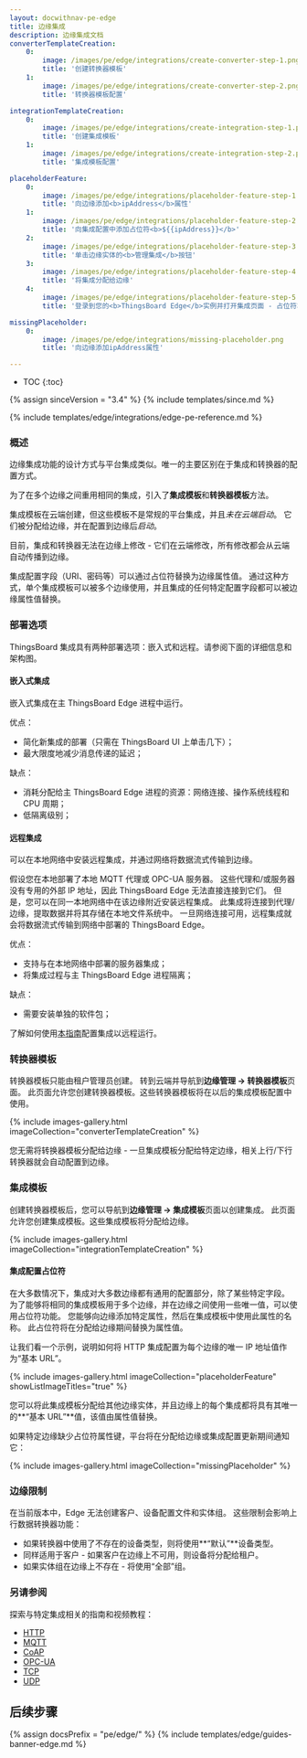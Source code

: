 ```yaml
---
layout: docwithnav-pe-edge
title: 边缘集成
description: 边缘集成文档
converterTemplateCreation:
    0:
        image: /images/pe/edge/integrations/create-converter-step-1.png
        title: '创建转换器模板'
    1:
        image: /images/pe/edge/integrations/create-converter-step-2.png
        title: '转换器模板配置'

integrationTemplateCreation:
    0:
        image: /images/pe/edge/integrations/create-integration-step-1.png
        title: '创建集成模板'
    1:
        image: /images/pe/edge/integrations/create-integration-step-2.png
        title: '集成模板配置'

placeholderFeature:
    0:
        image: /images/pe/edge/integrations/placeholder-feature-step-1.png
        title: '向边缘添加<b>ipAddress</b>属性'
    1:
        image: /images/pe/edge/integrations/placeholder-feature-step-2.png
        title: '向集成配置中添加占位符<b>${{ipAddress}}</b>'
    2:
        image: /images/pe/edge/integrations/placeholder-feature-step-3.png
        title: '单击边缘实体的<b>管理集成</b>按钮'
    3:
        image: /images/pe/edge/integrations/placeholder-feature-step-4.png
        title: '将集成分配给边缘'
    4:
        image: /images/pe/edge/integrations/placeholder-feature-step-5.png
        title: '登录到您的<b>ThingsBoard Edge</b>实例并打开集成页面 - 占位符将被属性值替换'

missingPlaceholder:
    0:
        image: /images/pe/edge/integrations/missing-placeholder.png
        title: '向边缘添加ipAddress属性'

---
```


* TOC
{:toc}

{% assign sinceVersion = "3.4" %}
{% include templates/since.md %}

{% include templates/edge/integrations/edge-pe-reference.md %}

### 概述

边缘集成功能的设计方式与平台集成类似。唯一的主要区别在于集成和转换器的配置方式。

为了在多个边缘之间重用相同的集成，引入了**集成模板**和**转换器模板**方法。

集成模板在云端创建，但这些模板不是常规的平台集成，并且*未在云端启动*。
它们被分配给边缘，并在配置到边缘后*启动*。

目前，集成和转换器无法在边缘上修改 - 它们在云端修改，所有修改都会从云端自动传播到边缘。

集成配置字段（URI、密码等）可以通过占位符替换为边缘属性值。
通过这种方式，单个集成模板可以被多个边缘使用，并且集成的任何特定配置字段都可以被边缘属性值替换。

### 部署选项

ThingsBoard 集成具有两种部署选项：嵌入式和远程。请参阅下面的详细信息和架构图。

#### 嵌入式集成

嵌入式集成在主 ThingsBoard Edge 进程中运行。

优点：
* 简化新集成的部署（只需在 ThingsBoard UI 上单击几下）；
* 最大限度地减少消息传递的延迟；

缺点：
* 消耗分配给主 ThingsBoard Edge 进程的资源：网络连接、操作系统线程和 CPU 周期；
* 低隔离级别；

<object width="60%" data="/images/user-guide/integrations/embeded-integrations-overview.svg"></object>

#### 远程集成

可以在本地网络中安装远程集成，并通过网络将数据流式传输到边缘。

假设您在本地部署了本地 MQTT 代理或 OPC-UA 服务器。
这些代理和/或服务器没有专用的外部 IP 地址，因此 ThingsBoard Edge 无法直接连接到它们。
但是，您可以在同一本地网络中在该边缘附近安装远程集成。
此集成将连接到代理/边缘，提取数据并将其存储在本地文件系统中。
一旦网络连接可用，远程集成就会将数据流式传输到网络中部署的 ThingsBoard Edge。

优点：
* 支持与在本地网络中部署的服务器集成；
* 将集成过程与主 ThingsBoard Edge 进程隔离；

缺点：
* 需要安装单独的软件包；

了解如何使用[本指南](/docs/pe/edge/user-guide/integrations/remote-integrations)配置集成以远程运行。

<object width="70%" data="/images/user-guide/integrations/remote-integrations-overview.svg"></object>

### 转换器模板

转换器模板只能由租户管理员创建。
转到云端并导航到**边缘管理 -> 转换器模板**页面。
此页面允许您创建转换器模板。这些转换器模板将在以后的集成模板配置中使用。

{% include images-gallery.html imageCollection="converterTemplateCreation" %}

您无需将转换器模板分配给边缘 - 一旦集成模板分配给特定边缘，相关上行/下行转换器就会自动配置到边缘。

### 集成模板

创建转换器模板后，您可以导航到**边缘管理 -> 集成模板**页面以创建集成。
此页面允许您创建集成模板。这些集成模板将分配给边缘。

{% include images-gallery.html imageCollection="integrationTemplateCreation" %}

#### 集成配置占位符

在大多数情况下，集成对大多数边缘都有通用的配置部分，除了某些特定字段。
为了能够将相同的集成模板用于多个边缘，并在边缘之间使用一些唯一值，可以使用占位符功能。
您能够向边缘添加特定属性，然后在集成模板中使用此属性的名称。
此占位符将在分配给边缘期间替换为属性值。

让我们看一个示例，说明如何将 HTTP 集成配置为每个边缘的唯一 IP 地址值作为“基本 URL”。

{% include images-gallery.html imageCollection="placeholderFeature" showListImageTitles="true" %}

您可以将此集成模板分配给其他边缘实体，并且边缘上的每个集成都将具有其唯一的**“基本 URL”**值，该值由属性值替换。

如果特定边缘缺少占位符属性键，平台将在分配给边缘或集成配置更新期间通知它：

{% include images-gallery.html imageCollection="missingPlaceholder" %}

### 边缘限制

在当前版本中，Edge 无法创建客户、设备配置文件和实体组。
这些限制会影响上行数据转换器功能：

* 如果转换器中使用了不存在的设备类型，则将使用**“默认”**设备类型。
* 同样适用于客户 - 如果客户在边缘上不可用，则设备将分配给租户。
* 如果实体组在边缘上不存在 - 将使用“全部”组。

### 另请参阅

探索与特定集成相关的指南和视频教程：

 - [HTTP](/docs/pe/edge/user-guide/integrations/http/)
 - [MQTT](/docs/pe/edge/user-guide/integrations/mqtt/)
 - [CoAP](/docs/pe/edge/user-guide/integrations/coap/)
 - [OPC-UA](/docs/pe/edge/user-guide/integrations/opc-ua/)
 - [TCP](/docs/pe/edge/user-guide/integrations/tcp/)
 - [UDP](/docs/pe/edge/user-guide/integrations/udp/)
 
## 后续步骤

{% assign docsPrefix = "pe/edge/" %}
{% include templates/edge/guides-banner-edge.md %}